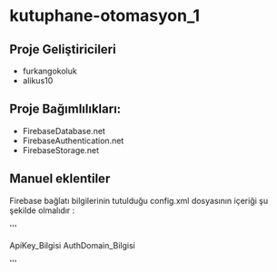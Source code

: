 # kutuphane-otomasyon_1

## Proje Geliştiricileri
- furkangokoluk
- alikus10

## Proje Bağımlılıkları:
- FirebaseDatabase.net
- FirebaseAuthentication.net
- FirebaseStorage.net

## Manuel eklentiler

Firebase bağlatı bilgilerinin tutulduğu config.xml dosyasının içeriği şu şekilde olmalıdır :

'''
<?xml version="1.0" encoding="utf-8" ?>

<FireBase>
	<ApiKey>ApiKey_Bilgisi</ApiKey>
	<AuthDomain>AuthDomain_Bilgisi</AuthDomain>
</FireBase>

'''
